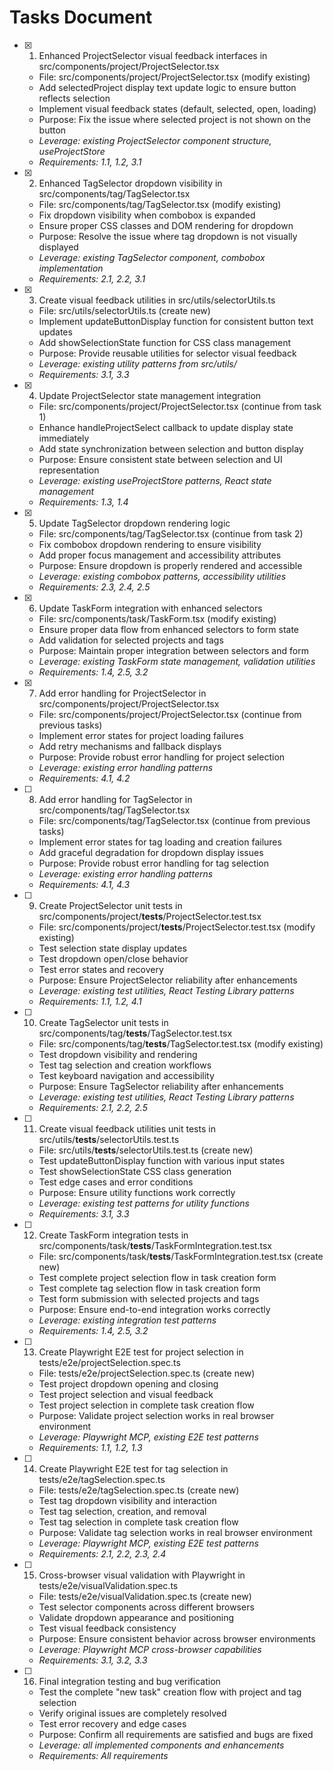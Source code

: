 # Tasks Document

- [x] 1. Enhanced ProjectSelector visual feedback interfaces in src/components/project/ProjectSelector.tsx
  - File: src/components/project/ProjectSelector.tsx (modify existing)
  - Add selectedProject display text update logic to ensure button reflects selection
  - Implement visual feedback states (default, selected, open, loading)
  - Purpose: Fix the issue where selected project is not shown on the button
  - _Leverage: existing ProjectSelector component structure, useProjectStore_
  - _Requirements: 1.1, 1.2, 3.1_

- [x] 2. Enhanced TagSelector dropdown visibility in src/components/tag/TagSelector.tsx  
  - File: src/components/tag/TagSelector.tsx (modify existing)
  - Fix dropdown visibility when combobox is expanded
  - Ensure proper CSS classes and DOM rendering for dropdown
  - Purpose: Resolve the issue where tag dropdown is not visually displayed
  - _Leverage: existing TagSelector component, combobox implementation_
  - _Requirements: 2.1, 2.2, 3.1_

- [x] 3. Create visual feedback utilities in src/utils/selectorUtils.ts
  - File: src/utils/selectorUtils.ts (create new)
  - Implement updateButtonDisplay function for consistent button text updates
  - Add showSelectionState function for CSS class management
  - Purpose: Provide reusable utilities for selector visual feedback
  - _Leverage: existing utility patterns from src/utils/_
  - _Requirements: 3.1, 3.3_

- [x] 4. Update ProjectSelector state management integration
  - File: src/components/project/ProjectSelector.tsx (continue from task 1)
  - Enhance handleProjectSelect callback to update display state immediately
  - Add state synchronization between selection and button display
  - Purpose: Ensure consistent state between selection and UI representation
  - _Leverage: existing useProjectStore patterns, React state management_
  - _Requirements: 1.3, 1.4_

- [x] 5. Update TagSelector dropdown rendering logic
  - File: src/components/tag/TagSelector.tsx (continue from task 2)
  - Fix combobox dropdown rendering to ensure visibility
  - Add proper focus management and accessibility attributes
  - Purpose: Ensure dropdown is properly rendered and accessible
  - _Leverage: existing combobox patterns, accessibility utilities_
  - _Requirements: 2.3, 2.4, 2.5_

- [x] 6. Update TaskForm integration with enhanced selectors
  - File: src/components/task/TaskForm.tsx (modify existing)
  - Ensure proper data flow from enhanced selectors to form state
  - Add validation for selected projects and tags
  - Purpose: Maintain proper integration between selectors and form
  - _Leverage: existing TaskForm state management, validation utilities_
  - _Requirements: 1.4, 2.5, 3.2_

- [x] 7. Add error handling for ProjectSelector in src/components/project/ProjectSelector.tsx
  - File: src/components/project/ProjectSelector.tsx (continue from previous tasks)
  - Implement error states for project loading failures
  - Add retry mechanisms and fallback displays
  - Purpose: Provide robust error handling for project selection
  - _Leverage: existing error handling patterns_
  - _Requirements: 4.1, 4.2_

- [ ] 8. Add error handling for TagSelector in src/components/tag/TagSelector.tsx
  - File: src/components/tag/TagSelector.tsx (continue from previous tasks)
  - Implement error states for tag loading and creation failures
  - Add graceful degradation for dropdown display issues
  - Purpose: Provide robust error handling for tag selection
  - _Leverage: existing error handling patterns_
  - _Requirements: 4.1, 4.3_

- [ ] 9. Create ProjectSelector unit tests in src/components/project/__tests__/ProjectSelector.test.tsx
  - File: src/components/project/__tests__/ProjectSelector.test.tsx (modify existing)
  - Test selection state display updates
  - Test dropdown open/close behavior
  - Test error states and recovery
  - Purpose: Ensure ProjectSelector reliability after enhancements
  - _Leverage: existing test utilities, React Testing Library patterns_
  - _Requirements: 1.1, 1.2, 4.1_

- [ ] 10. Create TagSelector unit tests in src/components/tag/__tests__/TagSelector.test.tsx
  - File: src/components/tag/__tests__/TagSelector.test.tsx (modify existing)
  - Test dropdown visibility and rendering
  - Test tag selection and creation workflows
  - Test keyboard navigation and accessibility
  - Purpose: Ensure TagSelector reliability after enhancements
  - _Leverage: existing test utilities, React Testing Library patterns_
  - _Requirements: 2.1, 2.2, 2.5_

- [ ] 11. Create visual feedback utilities unit tests in src/utils/__tests__/selectorUtils.test.ts
  - File: src/utils/__tests__/selectorUtils.test.ts (create new)
  - Test updateButtonDisplay function with various input states
  - Test showSelectionState CSS class generation
  - Test edge cases and error conditions
  - Purpose: Ensure utility functions work correctly
  - _Leverage: existing test patterns for utility functions_
  - _Requirements: 3.1, 3.3_

- [ ] 12. Create TaskForm integration tests in src/components/task/__tests__/TaskFormIntegration.test.tsx
  - File: src/components/task/__tests__/TaskFormIntegration.test.tsx (create new)
  - Test complete project selection flow in task creation form
  - Test complete tag selection flow in task creation form
  - Test form submission with selected projects and tags
  - Purpose: Ensure end-to-end integration works correctly
  - _Leverage: existing integration test patterns_
  - _Requirements: 1.4, 2.5, 3.2_

- [ ] 13. Create Playwright E2E test for project selection in tests/e2e/projectSelection.spec.ts
  - File: tests/e2e/projectSelection.spec.ts (create new)
  - Test project dropdown opening and closing
  - Test project selection and visual feedback
  - Test project selection in complete task creation flow
  - Purpose: Validate project selection works in real browser environment
  - _Leverage: Playwright MCP, existing E2E test patterns_
  - _Requirements: 1.1, 1.2, 1.3_

- [ ] 14. Create Playwright E2E test for tag selection in tests/e2e/tagSelection.spec.ts
  - File: tests/e2e/tagSelection.spec.ts (create new)
  - Test tag dropdown visibility and interaction
  - Test tag selection, creation, and removal
  - Test tag selection in complete task creation flow
  - Purpose: Validate tag selection works in real browser environment
  - _Leverage: Playwright MCP, existing E2E test patterns_
  - _Requirements: 2.1, 2.2, 2.3, 2.4_

- [ ] 15. Cross-browser visual validation with Playwright in tests/e2e/visualValidation.spec.ts
  - File: tests/e2e/visualValidation.spec.ts (create new)
  - Test selector components across different browsers
  - Validate dropdown appearance and positioning
  - Test visual feedback consistency
  - Purpose: Ensure consistent behavior across browser environments
  - _Leverage: Playwright MCP cross-browser capabilities_
  - _Requirements: 3.1, 3.2, 3.3_

- [ ] 16. Final integration testing and bug verification
  - Test the complete "new task" creation flow with project and tag selection
  - Verify original issues are completely resolved
  - Test error recovery and edge cases
  - Purpose: Confirm all requirements are satisfied and bugs are fixed
  - _Leverage: all implemented components and enhancements_
  - _Requirements: All requirements_